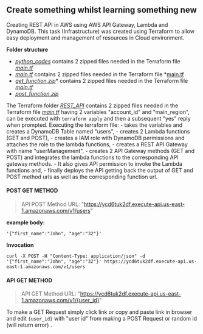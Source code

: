 ## Create something whilst learning something new
Creating REST API in AWS using AWS API Gateway, Lambda and DynamoDB. This task (Infrastructure) was created using Terraform to allow easy deployment and management of resources in Cloud environment.

**Folder structure**
- *[python_codes](https://github.com/WinnerOlapade/KOLOMOLO_TASK/tree/master/rest_api/)* contains 2 zipped files needed in the Terraform file *[main.tf](https://github.com/WinnerOlapade/KOLOMOLO_TASK/tree/master/rest_api/python_codes/)*
- *[main.tf](https://github.com/WinnerOlapade/KOLOMOLO_TASK/tree/master/rest_api/)* contains 2 zipped files needed in the Terraform file *[main.tf](https://github.com/WinnerOlapade/KOLOMOLO_TASK/tree/master/rest_api/main.tf)
- *[get_function.zip](https://github.com/WinnerOlapade/KOLOMOLO_TASK/tree/master/rest_api/)** contains 2 zipped files needed in the Terraform file *[main.tf](https://github.com/WinnerOlapade/KOLOMOLO_TASK/tree/master/rest_api/get_function.zip)*
- *[post_function.zip](post_function.zip)*

The Terraform folder *[REST_API](https://github.com/WinnerOlapade/KOLOMOLO_TASK/tree/master/rest_api/)* contains 2 zipped files needed in the Terraform file *[main.tf](https://github.com/WinnerOlapade/KOLOMOLO_TASK/tree/master/rest_api/main.tf)* having 2 variables "account_id" and "main_region", can be executed with `terraform apply` and then a subsequent "yes" reply when prompted.
    Executing the terraform file:
    - takes the variables and creates a DynamoDB Table named "users",
    - creates 2 Lambda functions (GET and POST), 
    - creates a IAM role with DynamoDB permissions and attaches the role to the lambda functions, 
    - creates a REST API Gateway with name "userManagement",
    - creates 2 API Gateway methods (GET and POST) and integrates the lambda functions to the corresponding API gateway methods. 
    - It also gives API permission to invoke the Lambda functions and, 
    - finally deploys the API getting back the output of GET and POST method urls as well as the corresponding function url.


#### POST GET METHOD
> API POST Method URL: "https://ycd6tuk2df.execute-api.us-east-1.amazonaws.com/v1/users"


**example body:**
```
'{"first_name":"John", "age":"32"}'
```

**Invocation**
```
curl -X POST -H "Content-Type: application/json" -d '{"first_name":"John", "age":"32"}' https://ycd6tuk2df.execute-api.us-east-1.amazonaws.com/v1/users
```


#### API GET METHOD
> API GET Method URL: "https://ycd6tuk2df.execute-api.us-east-1.amazonaws.com/v1/{user_id}"

To make a GET Request simply click link or copy and paste link in browser and edit 
`{user_id}` with "user id" from making a POST Request or random id (will return error) .

